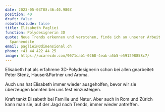 ```yaml
---
date: 2023-05-03T08:46:40.980Z
position: 40
draft: false
robotsExclude: false
title: Elisabeth Pagliei
function: Polydesignerin 3D
quote: Neue Trends erkennen und verstehen, finde ich an unserer Arbeit mit das
  Spannendste
email: pagliei@3dimensional.ch
phone: +41 44 422 44 25
image: https://ucarecdn.com/9071cab1-0268-4eab-a5b5-e591298858c7/
---
```

Elisabeth hat als erfahrene 3D-Polydesignerin schon bei allen gearbeitet: Peter Stenz, Hauser&Partner und Aroma. 

Auch uns hat Elisabeth immer wieder ausgeholfen, bevor wir sie überzeugen konnten bei uns fest einzusteigen.

Kraft tankt Elisabeth bei Familie und Natur. Aber auch in Rom und Zürich kann man sie, auf der Jagd nach Trends, immer wieder antreffen.